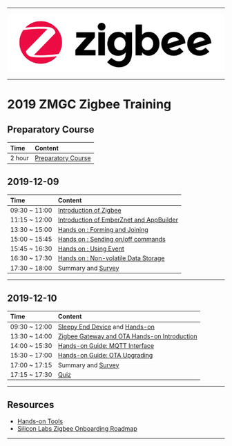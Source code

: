 ********
![zigbee](files/zigbee.png)
********


# 2019 ZMGC Zigbee Training
## Preparatory Course
| Time | Content |  
|:---- |:----|    
| 2 hour | [Preparatory Course](Zigbee-Preparatory-Course) |


## 2019-12-09
| Time | Content |  
|:---- |:----|    
| 09:30 ~ 11:00 | [Introduction of Zigbee](Introduction-of-Zigbee-Basic) |
| 11:15 ~ 12:00 | [Introduction of EmberZnet and AppBuilder](Introduction-of-EmberZnet-and-AppBuilder) |
| 13:30 ~ 15:00 | [Hands on : Forming and Joining](Zigbee-Hands-on-Forming-and-Joining) |
| 15:00 ~ 15:45 | [Hands on : Sending on/off commands](Zigbee-Hands-on-Sending-OnOff-Commands) |
| 15:45 ~ 16:30 | [Hands on : Using Event](Zigbee-Hands-on-Using-Event) |
| 16:30 ~ 17:30 | [Hands on : Non-volatile Data Storage](Zigbee-Hands-on-Non-volatile-Data-Storage) |
| 17:30 ~ 18:00 | Summary and [Survey](https://forms.office.com/Pages/ResponsePage.aspx?id=ItjbVDFSIEuUTW9KvNVB-_gYgvSbceFAppvKGwjVr_1UOTdNMkFBTzBWS0xHQVJGV1NBQlA3VFpSWi4u) |
*************
## 2019-12-10
| Time | Content |  
|:---- |:----|    
| 09:30 ~ 12:00 | [Sleepy End Device][Zigbee-Hands-on-Sleepy-End-Device] and [Hands-on][Zigbee-Hands-on-Sleepy-End-Device-Hands-on]|
| 13:30 ~ 14:00 | [Zigbee Gateway and OTA Hands-on Introduction][Zigbee-Hands-on-Gateway-OTA] 
| 14:00 ~ 15:30 | [Hands-on Guide: MQTT Interface][Zigbee-Hands-on-MQTT-Interface]
| 15:30 ~ 17:00 | [Hands-on Guide: OTA Upgrading][Zigbee-Hands-on-OTA-Upgrading] |
| 17:00 ~ 17:15 | Summary and [Survey](https://forms.office.com/Pages/ResponsePage.aspx?id=ItjbVDFSIEuUTW9KvNVB-_gYgvSbceFAppvKGwjVr_1UMVJLS01FSUhDQURDMFJJRkYxRUVSV0tUSS4u) |
| 17:15 ~ 17:30 | [Quiz](https://forms.office.com/Pages/ResponsePage.aspx?id=ItjbVDFSIEuUTW9KvNVB-_gYgvSbceFAppvKGwjVr_1UMFc2WUpQT1I5TVZEUEM5M1pYVkMyUEZEMi4u) |
*************

## Resources
- [Hands-on Tools][Zigbee-Hands-on-Gateway-Tools]
- [Silicon Labs Zigbee Onboarding Roadmap][Zigbee Onboarding Roadmap]
*************

[Zigbee Onboarding Roadmap]: files/ZB-2019Q4-ZMGC-Training/Silicon-Labs-ZigBee-Onboarding-Roadmap.pdf
[Zigbee-Hands-on-Sleepy-End-Device]:files/ZB-2019Q4-ZMGC-Training/Zigbee-Sleepy-End-device.pdf
[Zigbee-Hands-on-Sleepy-End-Device-Hands-on]:files/ZB-2019Q4-ZMGC-Training/Sleepy-End-Device-Hands-on.pdf
[Zigbee-Hands-on-Gateway-OTA]:files/ZB-2019Q4-ZMGC-Training/Gateway-Basic-and-OTA.pdf
[Zigbee-Hands-on-MQTT-Interface]:files/ZB-2019Q4-ZMGC-Training/Control-Zigbee-Device-with-MQTT-Client-Hands-on.pdf
[Zigbee-Hands-on-OTA-Upgrading]:files/ZB-2019Q4-ZMGC-Training/OTA-Upgrading-Hands-on.pdf
[Zigbee-Hands-on-Gateway-Tools]:files/ZB-2019Q4-ZMGC-Training/Tools/Tools.rar
